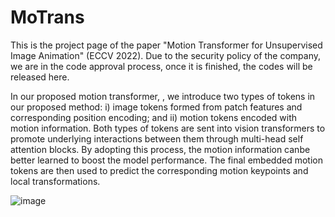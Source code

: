# MoTrans
This is the project page of the paper "Motion Transformer for Unsupervised Image Animation" (ECCV 2022). Due to the security policy of the company, we are in the code approval process, once it is finished, the codes will be released here.

In our proposed motion transformer, , we introduce two types of tokens in our proposed method: i) image tokens formed from patch features and corresponding position encoding; and ii) motion tokens encoded with motion information. Both types of tokens are sent into vision transformers to promote underlying interactions between them through multi-head self attention blocks. By adopting this process, the motion information canbe better learned to boost the model performance. The final embedded motion tokens are then used to predict the corresponding motion keypoints and local transformations.

![image](https://user-images.githubusercontent.com/38600167/178645760-1f1a9d51-cba4-4083-812e-f3a5ed432a80.png)

